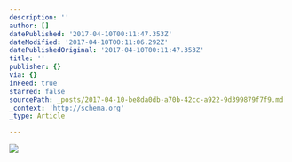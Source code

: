 ```yaml
---
description: ''
author: []
datePublished: '2017-04-10T00:11:47.353Z'
dateModified: '2017-04-10T00:11:06.292Z'
datePublishedOriginal: '2017-04-10T00:11:47.353Z'
title: ''
publisher: {}
via: {}
inFeed: true
starred: false
sourcePath: _posts/2017-04-10-be8da0db-a70b-42cc-a922-9d399879f7f9.md
_context: 'http://schema.org'
_type: Article

---
```

![](https://the-grid-user-content.s3-us-west-2.amazonaws.com/b5560b08-3997-443b-a790-2b6ee6dcc152.jpg)